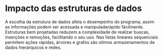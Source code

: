 # Impacto das estruturas de dados

A escolha da estrutura de dados afeta o desempenho do programa, assim as informações podem ser acessada e manipuladarápido fácilmente. Estruturas bem projetadas reduzem a complexidade de realizar buscas, inserções e remoções, facilitando o seu uso. Nas listas lineares sequenciais permitem ações rápidas, árvores e grafos são otimos armazenamentos de dados hierárquicos e redes.